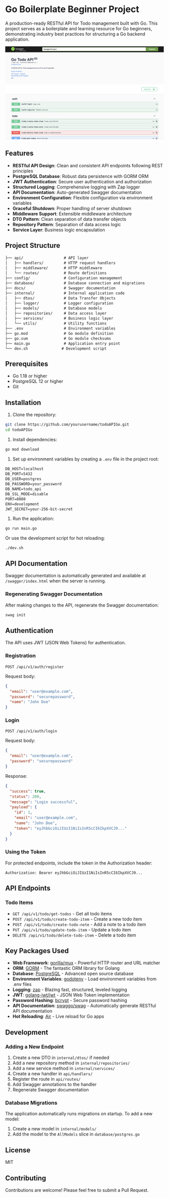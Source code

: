 # Go Boilerplate Beginner Project

A production-ready RESTful API for Todo management built with Go. This project serves as a boilerplate and learning resource for Go beginners, demonstrating industry best practices for structuring a Go backend application.

<img src='./docs/pre.png' />

## Features

- **RESTful API Design**: Clean and consistent API endpoints following REST principles
- **PostgreSQL Database**: Robust data persistence with GORM ORM
- **JWT Authentication**: Secure user authentication and authorization
- **Structured Logging**: Comprehensive logging with Zap logger
- **API Documentation**: Auto-generated Swagger documentation
- **Environment Configuration**: Flexible configuration via environment variables
- **Graceful Shutdown**: Proper handling of server shutdown
- **Middleware Support**: Extensible middleware architecture
- **DTO Pattern**: Clean separation of data transfer objects
- **Repository Pattern**: Separation of data access logic
- **Service Layer**: Business logic encapsulation

## Project Structure

```text
├── api/                  # API layer
│   ├── handlers/         # HTTP request handlers
│   ├── middleware/       # HTTP middleware
│   └── routes/           # Route definitions
├── config/               # Configuration management
├── database/             # Database connection and migrations
├── docs/                 # Swagger documentation
├── internal/             # Internal application code
│   ├── dtos/             # Data Transfer Objects
│   ├── logger/           # Logger configuration
│   ├── models/           # Database models
│   ├── repositories/     # Data access layer
│   ├── services/         # Business logic layer
│   └── utils/            # Utility functions
├── .env                  # Environment variables
├── go.mod                # Go module definition
├── go.sum                # Go module checksums
├── main.go               # Application entry point
└── dev.sh               # Development script
```

## Prerequisites

- Go 1.18 or higher
- PostgreSQL 12 or higher
- Git

## Installation

1. Clone the repository:

```bash
git clone https://github.com/yourusername/todoAPIGo.git
cd todoAPIGo
```

1. Install dependencies:

```bash
go mod download
```

1. Set up environment variables by creating a `.env` file in the project root:

```env
DB_HOST=localhost
DB_PORT=5432
DB_USER=postgres
DB_PASSWORD=your_password
DB_NAME=todo_api
DB_SSL_MODE=disable
PORT=8080
ENV=development
JWT_SECRET=your-256-bit-secret
```

1. Run the application:

```bash
go run main.go
```

Or use the development script for hot reloading:

```bash
./dev.sh
```

## API Documentation

Swagger documentation is automatically generated and available at `/swagger/index.html` when the server is running.

### Regenerating Swagger Documentation

After making changes to the API, regenerate the Swagger documentation:

```bash
swag init
```

## Authentication

The API uses JWT (JSON Web Tokens) for authentication.

### Registration

```http
POST /api/v1/auth/register
```

Request body:

```json
{
  "email": "user@example.com",
  "password": "securepassword",
  "name": "John Doe"
}
```

### Login

```http
POST /api/v1/auth/login
```

Request body:

```json
{
  "email": "user@example.com",
  "password": "securepassword"
}
```

Response:

```json
{
  "success": true,
  "status": 200,
  "message": "Login successful",
  "payload": {
    "id": 1,
    "email": "user@example.com",
    "name": "John Doe",
    "token": "eyJhbGciOiJIUzI1NiIsInR5cCI6IkpXVCJ9..."
  }
}
```

### Using the Token

For protected endpoints, include the token in the Authorization header:

```http
Authorization: Bearer eyJhbGciOiJIUzI1NiIsInR5cCI6IkpXVCJ9...
```

## API Endpoints

### Todo Items

- `GET /api/v1/todo/get-todos` - Get all todo items
- `POST /api/v1/todo/create-todo-item` - Create a new todo item
- `POST /api/v1/todo/create-todo-note` - Add a note to a todo item
- `PUT /api/v1/todo/update-todo-item` - Update a todo item
- `DELETE /api/v1/todo/delete-todo-item` - Delete a todo item

## Key Packages Used

- **Web Framework**: [gorilla/mux](https://github.com/gorilla/mux) - Powerful HTTP router and URL matcher
- **ORM**: [GORM](https://gorm.io/) - The fantastic ORM library for Golang
- **Database**: [PostgreSQL](https://www.postgresql.org/) - Advanced open source database
- **Environment Variables**: [godotenv](https://github.com/joho/godotenv) - Load environment variables from .env files
- **Logging**: [zap](https://github.com/uber-go/zap) - Blazing fast, structured, leveled logging
- **JWT**: [golang-jwt/jwt](https://github.com/golang-jwt/jwt) - JSON Web Token implementation
- **Password Hashing**: [bcrypt](https://golang.org/x/crypto/bcrypt) - Secure password hashing
- **API Documentation**: [swaggo/swag](https://github.com/swaggo/swag) - Automatically generate RESTful API documentation
- **Hot Reloading**: [Air](https://github.com/cosmtrek/air) - Live reload for Go apps

## Development

### Adding a New Endpoint

1. Create a new DTO in `internal/dtos/` if needed
2. Add a new repository method in `internal/repositories/`
3. Add a new service method in `internal/services/`
4. Create a new handler in `api/handlers/`
5. Register the route in `api/routes/`
6. Add Swagger annotations to the handler
7. Regenerate Swagger documentation

### Database Migrations

The application automatically runs migrations on startup. To add a new model:

1. Create a new model in `internal/models/`
2. Add the model to the `AllModels` slice in `database/postgres.go`

## License

MIT

## Contributing

Contributions are welcome! Please feel free to submit a Pull Request.
